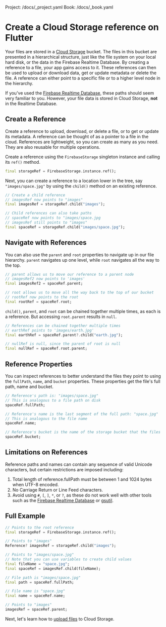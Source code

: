 Project: /docs/_project.yaml
Book: /docs/_book.yaml

<link rel="stylesheet" type="text/css" href="/styles/docs.css" />

# Create a Cloud Storage reference on Flutter

Your files are stored in a
[Cloud Storage](//cloud.google.com/storage) bucket. The
files in this bucket are presented in a hierarchical structure, just like the
file system on your local hard disk, or the data in the Firebase Realtime Database.
By creating a reference to a file, your app gains access to it. These references
can then be used to upload or download data, get or update metadata or delete
the file. A reference can either point to a specific file or to a higher level
node in the hierarchy.

If you've used the [Firebase Realtime Database](/docs/database), these paths should
seem very familiar to you. However, your file data is stored in
Cloud Storage, **not** in the Realtime Database.


## Create a Reference

Create a reference to upload, download, or delete a file,
or to get or update its metadata. A reference
can be thought of as a pointer to a file in the cloud. References are
lightweight, so you can create as many as you need. They are also reusable for
multiple operations.

Create a reference using the `FirebaseStorage` singleton instance and
calling its `ref()` method.

```dart
final storageRef = FirebaseStorage.instance.ref();
```

Next, you can create a reference to a location lower in the tree,
say `"images/space.jpg"` by using the `child()` method on an existing reference.

```dart
// Create a child reference
// imagesRef now points to "images"
final imagesRef = storageRef.child("images");

// Child references can also take paths
// spaceRef now points to "images/space.jpg
// imagesRef still points to "images"
final spaceRef = storageRef.child("images/space.jpg");
```

## Navigate with References

You can also use the `parent` and `root` properties to navigate up in our
file hierarchy. `parent` navigates up one level,
while `root` navigates all the way to the top.

```dart
// parent allows us to move our reference to a parent node
// imagesRef2 now points to 'images'
final imagesRef2 = spaceRef.parent;

// root allows us to move all the way back to the top of our bucket
// rootRef now points to the root
final rootRef = spaceRef.root;
```

`child()`, `parent`, and `root` can be chained together multiple
times, as each is a reference. But accessing `root.parent` results in `null`.

```dart
// References can be chained together multiple times
// earthRef points to 'images/earth.jpg'
final earthRef = spaceRef.parent?.child("earth.jpg");

// nullRef is null, since the parent of root is null
final nullRef = spaceRef.root.parent;
```


## Reference Properties

You can inspect references to better understand the files they point to
using the `fullPath`, `name`, and `bucket` properties. These properties
get the file's full path, name and bucket.

```dart
// Reference's path is: "images/space.jpg"
// This is analogous to a file path on disk
spaceRef.fullPath;

// Reference's name is the last segment of the full path: "space.jpg"
// This is analogous to the file name
spaceRef.name;

// Reference's bucket is the name of the storage bucket that the files are stored in
spaceRef.bucket;
```

## Limitations on References

Reference paths and names can contain any sequence of valid Unicode characters,
but certain restrictions are imposed including:

1. Total length of reference.fullPath must be between 1 and 1024 bytes when UTF-8 encoded.
1. No Carriage Return or Line Feed characters.
1. Avoid using `#`, `[`, `]`, `*`, or `?`, as these do not work well with
   other tools such as the [Firebase Realtime Database](/docs/database/overview)
   or [gsutil](https://cloud.google.com/storage/docs/gsutil).

## Full Example

```dart
// Points to the root reference
final storageRef = FirebaseStorage.instance.ref();

// Points to "images"
Reference? imagesRef = storageRef.child("images");

// Points to "images/space.jpg"
// Note that you can use variables to create child values
final fileName = "space.jpg";
final spaceRef = imagesRef.child(fileName);

// File path is "images/space.jpg"
final path = spaceRef.fullPath;

// File name is "space.jpg"
final name = spaceRef.name;

// Points to "images"
imagesRef = spaceRef.parent;
```

Next, let's learn how to [upload files](upload-files) to Cloud Storage.
